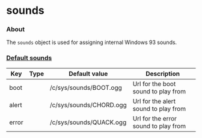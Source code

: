# sounds

### About

The `sounds` object is used for assigning internal Windows 93 sounds.&#x20;

### [Default sounds](default-sounds)

<table><thead><tr><th>Key</th><th data-type="select" data-multiple>Type</th><th>Default value</th><th>Description</th></tr></thead><tbody><tr><td>boot</td><td></td><td>/c/sys/sounds/BOOT.ogg</td><td>Url for the boot sound to play from</td></tr><tr><td>alert</td><td></td><td>/c/sys/sounds/CHORD.ogg</td><td>Url for the alert sound to play from</td></tr><tr><td>error</td><td></td><td>/c/sys/sounds/QUACK.ogg</td><td>Url for the error sound to play from</td></tr></tbody></table>
